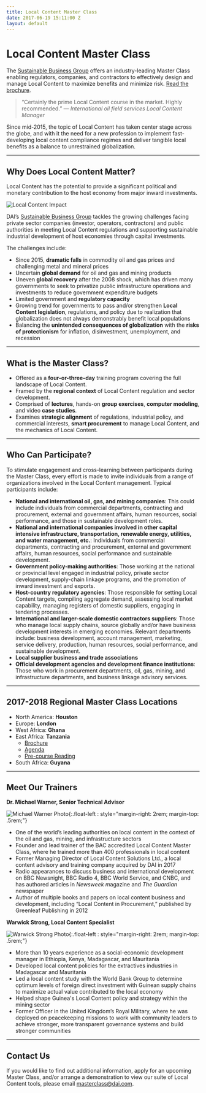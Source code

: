 ```yaml
---
title: Local Content Master Class
date: 2017-06-19 15:11:00 Z
layout: default
---
```


# Local Content Master Class

The [Sustainable Business Group](/our-work/solutions/sustainable-business) offers an industry-leading Master Class enabling regulators, companies, and contractors to effectively design and manage Local Content to maximize benefits and minimize risk. [Read the brochure](/uploads/tanzania-brochure.pdf).

> “Certainly the prime Local Content course in the market. Highly recommended.” — *International oil field services Local Content Manager*

Since mid-2015, the topic of Local Content has taken center stage across the globe, and with it the need for a new profession to implement fast-developing local content compliance regimes and deliver tangible local benefits as a balance to unrestrained globalization.

<hr>

## Why Does Local Content Matter?

Local Content has the potential to provide a significant political and monetary contribution to the host economy from major inward investments.

![Local Content Impact](/uploads/local-impact-chart.jpg)

DAI’s [Sustainable Business Group](/our-work/solutions/sustainable-business) tackles the growing challenges facing private sector companies (investor, operators, contractors) and public authorities in meeting Local Content regulations and supporting sustainable industrial development of host economies through capital investments.

The challenges include:

* Since 2015, **dramatic falls** in commodity oil and gas prices and challenging metal and mineral prices
* Uncertain **global demand** for oil and gas and mining products
* Uneven **global recovery** after the 2008 shock, which has driven many governments to seek to privatize public infrastructure operations and investments to reduce government expenditure budgets
* Limited government and **regulatory capacity**
* Growing trend for governments to pass and/or strengthen **Local Content legislation**, regulations, and policy due to realization that globalization does not always demonstrably benefit local populations
* Balancing the **unintended consequences of globalization** with the **risks of protectionism** for inflation, disinvestment, unemployment, and recession

<hr>

## What is the Master Class?

* Offered as a **four-or-three-day** training program covering the full landscape of Local Content.
* Framed by the **regional context** of Local Content regulation and sector development.
* Comprised of **lectures**, hands-on **group exercises**, **computer modeling**, and video **case studies**.
* Examines **strategic alignment** of regulations, industrial policy, and commercial interests, **smart procurement** to manage Local Content, and the mechanics of Local Content.

<hr>

## Who Can Participate?

To stimulate engagement and cross-learning between participants during the Master Class, every effort is made to invite individuals from a range of organizations involved in the Local Content management. Typical participants include:

* **National and international oil, gas, and mining companies**: This could include individuals from commercial departments, contracting and procurement, external and government affairs, human resources, social performance, and those in sustainable development roles.
* **National and international companies involved in other capital intensive infrastructure, transportation, renewable energy, utilities, and water management, etc.**: Individuals from commercial departments, contracting and procurement, external and government affairs, human resources, social performance and sustainable development.
* **Government policy-making authorities**: Those working at the national or provincial level engaged in industrial policy, private sector development, supply-chain linkage programs, and the promotion of inward investment and exports.
* **Host-country regulatory agencies**: Those responsible for setting Local Content targets, compiling aggregate demand, assessing local market capability, managing registers of domestic suppliers, engaging in tendering processes.
* **International and larger-scale domestic contractors suppliers**: Those who manage local supply chains, source globally and/or have business development interests in emerging economies. Relevant departments include: business development, account management, marketing, service delivery, production, human resources, social performance, and sustainable development.
* **Local supplier business and trade associations**
* **Official development agencies and development finance institutions**: Those who work in procurement departments, oil, gas, mining, and infrastructure departments, and business linkage advisory services.

<hr>

## 2017-2018 Regional Master Class Locations

* North America: **Houston**
* Europe: **London**
* West Africa: **Ghana**
* East Africa: **Tanzania**
  * [Brochure](/uploads/tanzania-brochure.pdf)
  * [Agenda](/uploads/tanzania-agenda.pdf)
  * [Pre-course Reading](/uploads/tanzania-reading.pdf)
* South Africa: **Guyana**

<hr>

## Meet Our Trainers

**Dr. Michael Warner, Senior Technical Advisor**

![Michael Warner Photo](/uploads/warner.jpg){:.float-left : style="margin-right: 2rem; margin-top: .5rem;"}

* One of the world’s leading authorities on local content in the context of the oil and gas, mining, and infrastructure sectors
* Founder and lead trainer of the BAC accredited Local Content Master Class, where he trained more than 400 professionals in local content
* Former Managing Director of Local Content Solutions Ltd., a local content advisory and training company acquired by DAI in 2017
* Radio appearances to discuss business and international development on BBC Newsnight, BBC Radio 4, BBC World Service, and CNBC, and has authored articles in *Newsweek m*agazine and *The Guardian* newspaper
* Author of multiple books and papers on local content business and development, including “Local Content in Procurement,” published by Greenleaf Publishing in 2012

**Warwick Strong, Local Content Specialist**

![Warwick Strong Photo](https://assetify-dai.com/experts/Slice.jpg){:.float-left : style="margin-right: 2rem; margin-top: .5rem;"}

* More than 10 years experience as a social-economic development manager in Ethiopia, Kenya, Madagascar, and Mauritania
* Developed local content policies for the extractives industries in Madagascar and Mauritania
* Led a local content study with the World Bank Group to determine optimum levels of foreign direct investment with Guinean supply chains to maximize actual value contributed to the local economy
* Helped shape Guinea's Local Content policy and strategy within the mining sector
* Former Officer in the United Kingdom’s Royal Military, where he was deployed on peacekeeping missions to work with community leaders to achieve stronger, more transparent governance systems and build stronger communities

<hr>

## Contact Us

If you would like to find out additional information, apply for an upcoming Master Class, and/or arrange a demonstration to view our suite of Local Content tools, please email [masterclass@dai.com](mailto:masterclass@dai.com).